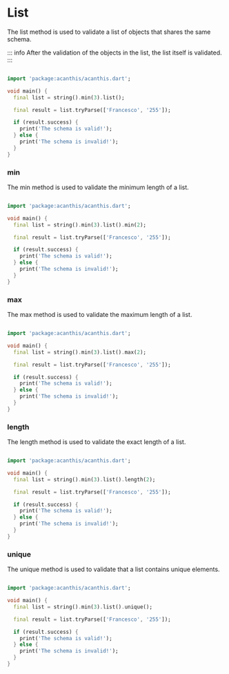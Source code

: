 # List

The list method is used to validate a list of objects that shares the same schema.

::: info
After the validation of the objects in the list, the list itself is validated.
:::

```dart

import 'package:acanthis/acanthis.dart';

void main() {
  final list = string().min(3).list();

  final result = list.tryParse(['Francesco', '255']);

  if (result.success) {
	print('The schema is valid!');
  } else {
	print('The schema is invalid!');
  }
}
```

### min

The min method is used to validate the minimum length of a list.

```dart

import 'package:acanthis/acanthis.dart';

void main() {
  final list = string().min(3).list().min(2);

  final result = list.tryParse(['Francesco', '255']);

  if (result.success) {
	print('The schema is valid!');
  } else {
	print('The schema is invalid!');
  }
}
```

### max

The max method is used to validate the maximum length of a list.

```dart

import 'package:acanthis/acanthis.dart';

void main() {
  final list = string().min(3).list().max(2);

  final result = list.tryParse(['Francesco', '255']);

  if (result.success) {
	print('The schema is valid!');
  } else {
	print('The schema is invalid!');
  }
}
```

### length

The length method is used to validate the exact length of a list.

```dart

import 'package:acanthis/acanthis.dart';

void main() {
  final list = string().min(3).list().length(2);

  final result = list.tryParse(['Francesco', '255']);

  if (result.success) {
	print('The schema is valid!');
  } else {
	print('The schema is invalid!');
  }
}
```

### unique

The unique method is used to validate that a list contains unique elements.

```dart

import 'package:acanthis/acanthis.dart';

void main() {
  final list = string().min(3).list().unique();

  final result = list.tryParse(['Francesco', '255']);

  if (result.success) {
	print('The schema is valid!');
  } else {
	print('The schema is invalid!');
  }
}
```